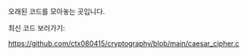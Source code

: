 오래된 코드를 모아놓는 곳입니다.

최신 코드 보러가기:

https://github.com/ctx080415/cryptography/blob/main/caesar_cipher.c
